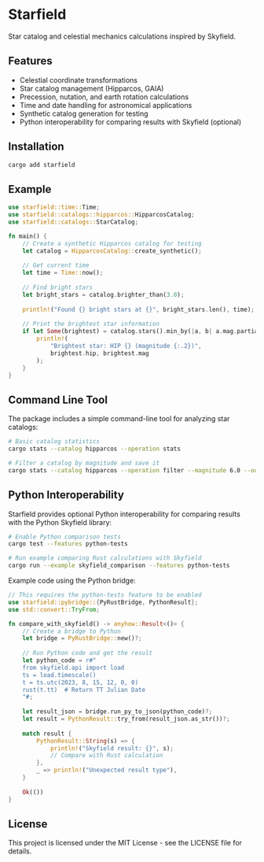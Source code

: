 # Starfield

Star catalog and celestial mechanics calculations inspired by Skyfield.

## Features

- Celestial coordinate transformations
- Star catalog management (Hipparcos, GAIA)
- Precession, nutation, and earth rotation calculations
- Time and date handling for astronomical applications
- Synthetic catalog generation for testing
- Python interoperability for comparing results with Skyfield (optional)

## Installation

```bash
cargo add starfield
```

## Example

```rust
use starfield::time::Time;
use starfield::catalogs::hipparcos::HipparcosCatalog;
use starfield::catalogs::StarCatalog;

fn main() {
    // Create a synthetic Hipparcos catalog for testing
    let catalog = HipparcosCatalog::create_synthetic();
    
    // Get current time
    let time = Time::now();
    
    // Find bright stars
    let bright_stars = catalog.brighter_than(3.0);
    
    println!("Found {} bright stars at {}", bright_stars.len(), time);
    
    // Print the brightest star information
    if let Some(brightest) = catalog.stars().min_by(|a, b| a.mag.partial_cmp(&b.mag).unwrap()) {
        println!(
            "Brightest star: HIP {} (magnitude {:.2})",
            brightest.hip, brightest.mag
        );
    }
}
```

## Command Line Tool

The package includes a simple command-line tool for analyzing star catalogs:

```bash
# Basic catalog statistics
cargo stats --catalog hipparcos --operation stats

# Filter a catalog by magnitude and save it
cargo stats --catalog hipparcos --operation filter --magnitude 6.0 --output bright_stars.bin
```

## Python Interoperability

Starfield provides optional Python interoperability for comparing results with the Python Skyfield library:

```bash
# Enable Python comparison tests
cargo test --features python-tests

# Run example comparing Rust calculations with Skyfield
cargo run --example skyfield_comparison --features python-tests
```

Example code using the Python bridge:

```rust
// This requires the python-tests feature to be enabled
use starfield::pybridge::{PyRustBridge, PythonResult};
use std::convert::TryFrom;

fn compare_with_skyfield() -> anyhow::Result<()> {
    // Create a bridge to Python
    let bridge = PyRustBridge::new()?;
    
    // Run Python code and get the result
    let python_code = r#"
    from skyfield.api import load
    ts = load.timescale()
    t = ts.utc(2023, 8, 15, 12, 0, 0)
    rust(t.tt)  # Return TT Julian Date
    "#;
    
    let result_json = bridge.run_py_to_json(python_code)?;
    let result = PythonResult::try_from(result_json.as_str())?;
    
    match result {
        PythonResult::String(s) => {
            println!("Skyfield result: {}", s);
            // Compare with Rust calculation
        },
        _ => println!("Unexpected result type"),
    }
    
    Ok(())
}
```

## License

This project is licensed under the MIT License - see the LICENSE file for details.
